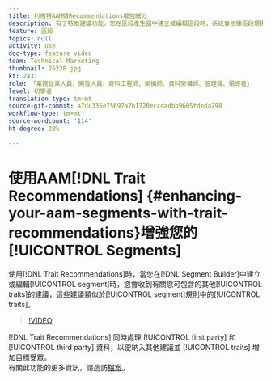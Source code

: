 ```yaml
---
title: 利用特AAM徵Recommendations增強細分
description: 有了特徵建議功能，您在區段產生器中建立或編輯區段時，系統會根據區段規則中的特徵，提供您其他類似特徵的相關建議，您可考慮納入。
feature: 區段
topics: null
activity: use
doc-type: feature video
team: Technical Marketing
thumbnail: 26228.jpg
kt: 2431
role: 「業務從業人員、開發人員、資料工程師、架構師、資料架構師、管理員、領導者」
level: 初學者
translation-type: tm+mt
source-git-commit: a7dc335e75697a7b1720eccdadbb9605fdeda798
workflow-type: tm+mt
source-wordcount: '114'
ht-degree: 28%

---
```



# 使用AAM[!DNL Trait Recommendations] {#enhancing-your-aam-segments-with-trait-recommendations}增強您的[!UICONTROL Segments]

使用[!DNL Trait Recommendations]時，當您在[!DNL Segment Builder]中建立或編輯[!UICONTROL segment]時，您會收到有關您可包含的其他[!UICONTROL traits]的建議，這些建議類似於[!UICONTROL segment]規則中的[!UICONTROL traits]。

>[!VIDEO](https://video.tv.adobe.com/v/26228/?quality=12)

[!DNL Trait Recommendations] 同時處理 [!UICONTROL first party] 和 [!UICONTROL third party] 資料，以便納入其他建議並 [!UICONTROL traits] 增加目標受眾。\
有關此功能的更多資訊，請造訪[檔案](https://experiencecloud.adobe.com/resources/help/en_US/aam/trait-recommendations.html)。